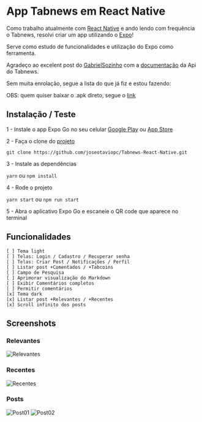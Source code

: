# App Tabnews em React Native

Como trabalho atualmente com [React Native](https://reactnative.dev/) e ando lendo com frequência o Tabnews, resolvi criar um app utilizando o [Expo](https://docs.expo.dev/)!

Serve como estudo de funcionalidades e utilização do Expo como ferramenta.

Agradeço ao excelent post do [GabrielSozinho](https://www.tabnews.com.br/GabrielSozinho) com a [documentação](https://www.tabnews.com.br/GabrielSozinho/documentacao-da-api-do-tabnews) da Api do Tabnews.

Sem muita enrolação, segue a lista do que já fiz e estou fazendo:

OBS: quem quiser baixar o .apk direto, segue o [link]()

## Instalação / Teste

1 - Instale o app Expo Go no seu celular [Google Play](https://play.google.com/store/apps/details?id=host.exp.exponent&referrer=www) ou [App Store](https://apps.apple.com/app/apple-store/id982107779)

2 - Faça o clone do [projeto](https://github.com/joseotaviopc/Tabnews-React-Native)

    git clone https://github.com/joseotaviopc/Tabnews-React-Native.git

3 - Instale as dependências

`yarn` ou `npm install`

4 - Rode o projeto

`yarn start` ou `npm run start`

5 - Abra o aplicativo Expo Go e escaneie o QR code que aparece no terminal

## Funcionalidades

    [ ] Tema light
    [ ] Telas: Login / Cadastro / Recuperar senha
    [ ] Telas: Criar Post / Notificações / Perfil
    [ ] Listar post +Comentados / +Tabcoins
    [ ] Campo de Pesquisa
    [ ] Aprimorar visualização do Markdown
    [ ] Exibir Comentários completos
    [ ] Permitir comentários
    [x] Tema dark
    [x] Listar post +Relevantes / +Recentes
    [x] Scroll infinito dos posts

## Screenshots

### Relevantes

![Relevantes](https://github.com/joseotaviopc/Tabnews-React-Native/assets/images/relevantes.jpg)

### Recentes

![Recentes](https://github.com/joseotaviopc/Tabnews-React-Native/assets/images/recentes.jpg)

### Posts

![Post01](https://github.com/joseotaviopc/Tabnews-React-Native/assets/images/Post01.jpg)
![Post02](https://github.com/joseotaviopc/Tabnews-React-Native/assets/images/Post02.jpg)
